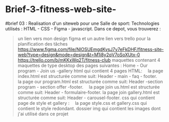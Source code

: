 # Brief-3-fitness-web-site-
#brief 03 : Realisation d'un siteweb pour une Salle de sport:
Technologies utilisés : HTML - CSS - Figma - javascript.
Dans ce depot, vous trouverez :
> un lien vers mon design figma et un autre lien vers trello pour la planification des tâches
>https://www.figma.com/file/NIOSUEmgdKvsJ7v7eFkDHF/fitness-site-web?type=design&mode=design&t=M1i8y2qV7oSoXUtx-0
>https://trello.com/b/mKKxWq2T/fitness-club
> maquettes contenant 4 maquettes de type desktop des pages suivantes : Home - Our program - Join us  -gallery
> html qui contient 4 pages HTML:
 la page index.html est structurée comme suit: Header - main - faq - footer.
 la page our program.html est structurée comme suit: Header -section program - section offer -footer.
 la page join us.html est structurée comme suit: Header - formulaire-footer.
la page join gallery.html est structurée comme suit: Header - carousel-footer.
> css qui contient page de style et gallery :
 la page style.css et gallery.css qui contient le style redondant.
>dossier img qui contient les images dont j'ai utilisé dans ce projet

